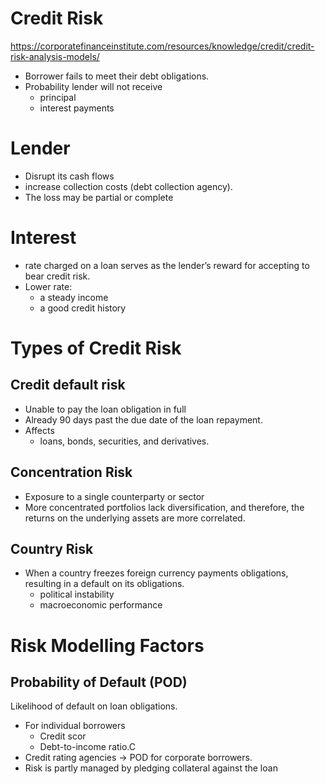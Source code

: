 # Credit Risk
https://corporatefinanceinstitute.com/resources/knowledge/credit/credit-risk-analysis-models/

- Borrower fails to meet their debt obligations. 
- Probability lender will not receive
  - principal
  - interest payments

# Lender
- Disrupt its cash flows
- increase collection costs (debt collection agency).
- The loss may be partial or complete

# Interest
- rate charged on a loan serves as the lender’s reward for accepting to bear credit risk.
- Lower rate: 
  - a steady income
  - a good credit history

# Types of Credit Risk
## Credit default risk
- Unable to pay the loan obligation in full
- Already 90 days past the due date of the loan repayment. 
- Affects 
  - loans, bonds, securities, and derivatives.

## Concentration Risk
- Exposure to a single counterparty or sector
- More concentrated portfolios lack diversification, and therefore, the returns on the underlying assets are more correlated.

## Country Risk
- When a country freezes foreign currency payments obligations, resulting in a default on its obligations.
  - political instability
  - macroeconomic performance

# Risk Modelling Factors
## Probability of Default (POD)
Likelihood of default on loan obligations.
- For individual borrowers
  - Credit scor
  - Debt-to-income ratio.C
- Credit rating agencies -> POD for corporate borrowers. 
- Risk is partly managed by pledging collateral against the loan


